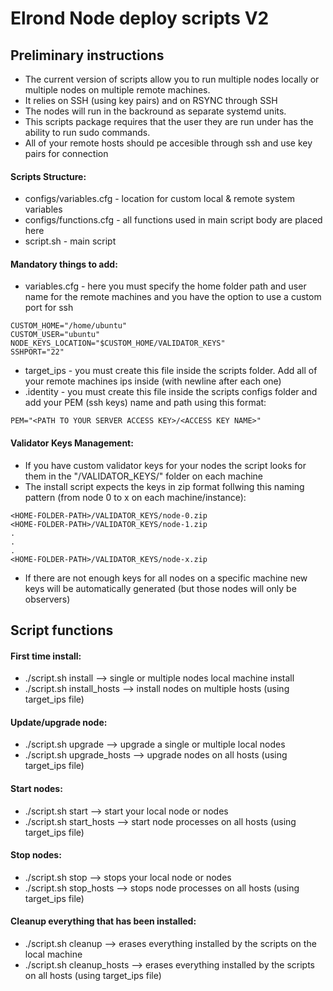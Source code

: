 # Elrond Node deploy scripts V2

## Preliminary instructions
- The current version of scripts allow you to run multiple nodes locally or multiple nodes on multiple remote machines.
- It relies on SSH (using key pairs) and on RSYNC through SSH
- The nodes will run in the backround as separate systemd units.
- This scripts package requires that the user they are run under has the ability to run sudo commands.
- All of your remote hosts should pe accesible through ssh and use key pairs for connection

#### Scripts Structure:
- configs/variables.cfg - location for custom local & remote system variables 
- configs/functions.cfg - all functions used in main script body are placed here
- script.sh - main script

#### Mandatory things to add:
- variables.cfg - here you must specify the home folder path and user name for the remote machines and you have the option to use a custom port for ssh

```
CUSTOM_HOME="/home/ubuntu"
CUSTOM_USER="ubuntu"
NODE_KEYS_LOCATION="$CUSTOM_HOME/VALIDATOR_KEYS"
SSHPORT="22"
```

- target_ips - you must create this file inside the scripts folder. Add all of your remote machines ips inside (with newline after each one)
- .identity - you must create this file inside the scripts configs folder and add your PEM (ssh keys) name and path using this format:
```
PEM="<PATH TO YOUR SERVER ACCESS KEY>/<ACCESS KEY NAME>"
```

#### Validator Keys Management:
- If you have custom validator keys for your nodes the script looks for them in the "<HOME-FOLDER-PATH>/VALIDATOR_KEYS/" folder on each machine
- The install script expects the keys in zip format follwing this naming pattern (from node 0 to x on each machine/instance):

```
<HOME-FOLDER-PATH>/VALIDATOR_KEYS/node-0.zip
<HOME-FOLDER-PATH>/VALIDATOR_KEYS/node-1.zip
.
.
.
<HOME-FOLDER-PATH>/VALIDATOR_KEYS/node-x.zip
```

- If there are not enough keys for all nodes on a specific machine new keys will be automatically generated (but those nodes will only be observers)

## Script functions

#### First time install:
 - ./script.sh install --> single or multiple nodes local machine install
 - ./script.sh install_hosts --> install nodes on multiple hosts (using target_ips file)

#### Update/upgrade node:
 - ./script.sh upgrade --> upgrade a single or multiple local nodes 
 - ./script.sh upgrade_hosts --> upgrade nodes on all hosts (using target_ips file)

#### Start nodes:
 - ./script.sh start --> start your local node or nodes
 - ./script.sh start_hosts --> start node processes on all hosts (using target_ips file)
 
#### Stop nodes:
 - ./script.sh stop --> stops your local node or nodes
 - ./script.sh stop_hosts --> stops node processes on all hosts (using target_ips file)
 
#### Cleanup everything that has been installed:
 - ./script.sh cleanup --> erases everything installed by the scripts on the local machine
 - ./script.sh cleanup_hosts --> erases everything installed by the scripts on all hosts (using target_ips file)